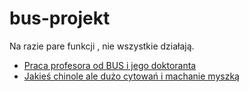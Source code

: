 # bus-projekt

Na razie pare funkcji , nie wszystkie działają. 

* [Praca profesora od BUS i jego doktoranta](https://drive.google.com/file/d/0B92EURbPlz7JbTVfSFZWRDd1UU5BMlVvX01nSlhyeGlUeGNB/view?usp=sharing)
* [Jakieś chinole ale dużo cytowań i machanie myszką](https://www.sciencedirect.com/science/article/pii/S0898122110001938)
